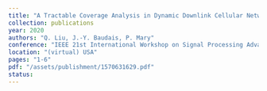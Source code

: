 ```yaml
---
title: "A Tractable Coverage Analysis in Dynamic Downlink Cellular Networks"
collection: publications
year: 2020
authors: "Q. Liu, J.-Y. Baudais, P. Mary"
conference: "IEEE 21st International Workshop on Signal Processing Advances in Wireless Communications (SPAWC)"
location: "(virtual) USA"
pages: "1-6"
pdf: "/assets/publishment/1570631629.pdf"
status:
---
```

